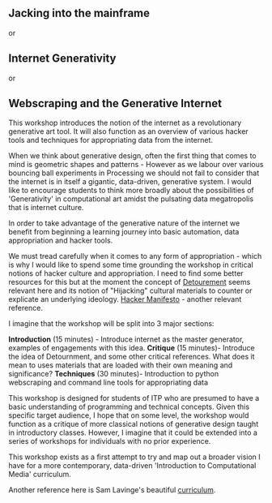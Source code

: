 ## Jacking into the mainframe
or
## Internet Generativity
or
## Webscraping and the Generative Internet

This workshop introduces the notion of the internet as a revolutionary generative art tool. It will also function as an overview of various hacker tools and techniques for appropriating data from the internet.


When we think about generative design, often the first thing that comes to mind is geometric shapes and patterns - However as we labour over various bouncing ball experiments in Processing we should not fail to consider that the internet is in itself a gigantic, data-driven, generative system. I would like to encourage students to think more broadly about the possibilities of 'Generativity' in computational art amidst the pulsating data megatropolis that is internet culture.

In order to take advantage of the generative nature of the internet we benefit from beginning a learning journey into basic automation, data appropriation and hacker tools.

We must tread carefully when it comes to any form of appropriation - which is why I would like to spend some time grounding the workshop in critical notions of hacker culture and appropriation. I need to find some better resources for this but at the moment the concept of [Detourement](https://en.wikipedia.org/wiki/D%C3%A9tournement) seems relevant here and its notion of "Hijacking" cultural materials to counter or explicate an underlying ideology. [Hacker Manifesto](http://www.neme.org/texts/hacker-manifesto) - another relevant reference.

I imagine that the workshop will be split into 3 major sections:

**Introduction** (15 minutes) - Introduce internet as the master generator, examples of engagements with this idea.
**Critique** (15 minutes)- Introduce the idea of Detournment, and some other critical references. What does it mean to uses materials that are loaded with their own meaning and significance?
**Techniques** (30 minutes)- Introduction to python webscraping and command line tools for appropriating data

This workshop is designed for students of ITP who are presumed to have a basic understanding of programming and technical concepts. Given this specific target audience, I hope that on some level, the workshop would function as a critique of more classical notions of generative design taught in introductory classes. However, I imagine that it could be extended into a series of workshops for individuals with no prior experience.

This workshop exists as a first attempt to try and map out a broader vision I have for a more contemporary, data-driven 'Introduction to Computational Media' curriculum.

Another reference here is Sam Lavinge's beautiful [curriculum](https://github.com/antiboredom/detourning-the-web-2018).
